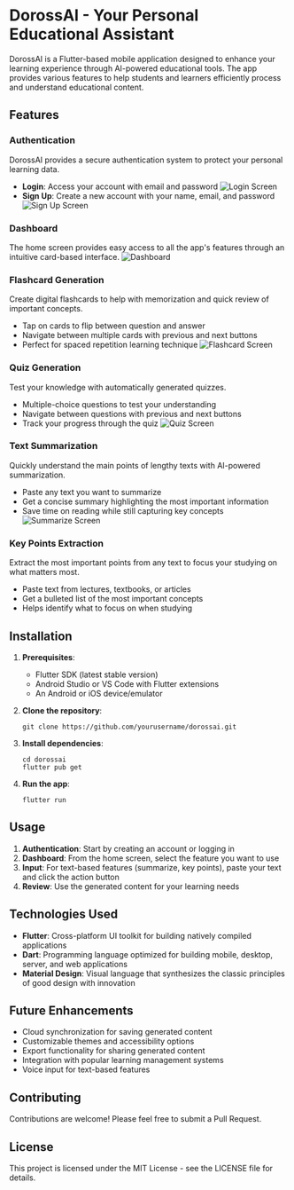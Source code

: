 # DorossAI - Your Personal Educational Assistant

DorossAI is a Flutter-based mobile application designed to enhance your learning experience through AI-powered educational tools. The app provides various features to help students and learners efficiently process and understand educational content.

## Features

### Authentication
DorossAI provides a secure authentication system to protect your personal learning data.

- **Login**: Access your account with email and password
  ![Login Screen](img.png)
- **Sign Up**: Create a new account with your name, email, and password
  ![Sign Up Screen](img_1.png)

### Dashboard
The home screen provides easy access to all the app's features through an intuitive card-based interface.
![Dashboard](img_2.png)

### Flashcard Generation
Create digital flashcards to help with memorization and quick review of important concepts.

- Tap on cards to flip between question and answer
- Navigate between multiple cards with previous and next buttons
- Perfect for spaced repetition learning technique
  ![Flashcard Screen](img_3.png)

### Quiz Generation
Test your knowledge with automatically generated quizzes.

- Multiple-choice questions to test your understanding
- Navigate between questions with previous and next buttons
- Track your progress through the quiz
  ![Quiz Screen](img_4.png)

### Text Summarization
Quickly understand the main points of lengthy texts with AI-powered summarization.

- Paste any text you want to summarize
- Get a concise summary highlighting the most important information
- Save time on reading while still capturing key concepts
  ![Summarize Screen](img_5.png)

### Key Points Extraction
Extract the most important points from any text to focus your studying on what matters most.

- Paste text from lectures, textbooks, or articles
- Get a bulleted list of the most important concepts
- Helps identify what to focus on when studying

## Installation

1. **Prerequisites**:
   - Flutter SDK (latest stable version)
   - Android Studio or VS Code with Flutter extensions
   - An Android or iOS device/emulator

2. **Clone the repository**:
   ```
   git clone https://github.com/yourusername/dorossai.git
   ```

3. **Install dependencies**:
   ```
   cd dorossai
   flutter pub get
   ```

4. **Run the app**:
   ```
   flutter run
   ```

## Usage

1. **Authentication**: Start by creating an account or logging in
2. **Dashboard**: From the home screen, select the feature you want to use
3. **Input**: For text-based features (summarize, key points), paste your text and click the action button
4. **Review**: Use the generated content for your learning needs

## Technologies Used

- **Flutter**: Cross-platform UI toolkit for building natively compiled applications
- **Dart**: Programming language optimized for building mobile, desktop, server, and web applications
- **Material Design**: Visual language that synthesizes the classic principles of good design with innovation

## Future Enhancements

- Cloud synchronization for saving generated content
- Customizable themes and accessibility options
- Export functionality for sharing generated content
- Integration with popular learning management systems
- Voice input for text-based features

## Contributing

Contributions are welcome! Please feel free to submit a Pull Request.

## License

This project is licensed under the MIT License - see the LICENSE file for details.
